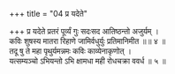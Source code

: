 +++
title = "04 प्र यदेते"

+++
प्र यदेते प्रतरं पूर्व्यं गुः सदःसद आतिष्ठन्तो अजुर्यम् ।  
कविः शुषस्य मातरा रिहाणे जामिर्वधुर्युः प्रतिमानिमीत ॥॥ ४ ॥  
तदू षु ते महा पृथुर्यमन्नमः कविः काव्येनाकृणोत् ।  
यत्सम्यञ्चो ऽभियन्तो ऽभि क्षामधा मही रोधचक्रा ववर्ध ॥ ५ ॥